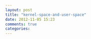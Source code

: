 ```yaml
---
layout: post
title: "kernel-space-and-user-space"
date: 2012-11-05 15:23
comments: true
categories: 
---
```

